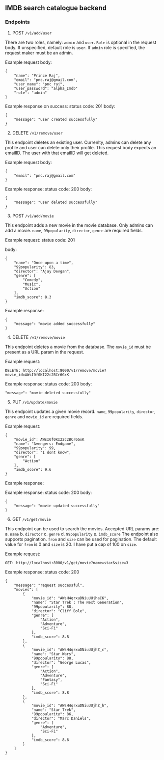 ## IMDB search catalogue backend

### Endpoints

1. POST `/v1/add/user`

There are two roles, namely: `admin` and `user`.
`Role` is optional in the request body. If unspecified, default role is `user`. If `admin` role is specified, the request maker must be an admin.

Example request body:

```
{
    "name": "Prince Raj",
    "email": "pnc.raj@gmail.com",
    "user_name": "pnc_raj",
    "user_password": "alpha_Imdb"
    "role": "admin"
}
```

Example response on success:
status code: 201
body:

```
{
    "message": "user created successfully"
}
```
2. DELETE `/v1/remove/user`

This endpoint deletes an existing user. Currenlty, admins can delete any profile and user can delete only their profile.
This request body expects an emailID. The user with that emailID will get deleted.

Example request body:

```
{
    "email": "pnc.raj@gmail.com"
}
```

Example response:
status code: 200
body:

```
{
    "message": "user deleted successfully"
}
```

3. POST `/v1/add/movie`

This endpoint adds a new movie in the movie database. Only admins can add a movie. `name`, `99popularity`, `director`, `genre` are required fields.

Example request:
status code: 201

body:

```
{
    "name": "Once upon a time",
    "99popularity": 83,
    "director": "Ajay Devgan",
    "genre": [
        "Comedy",
        "Music",
        "Action"
    ],
    "imdb_score": 8.3
}
```

Example response:

```
{
    "message": "movie added successfully"
}
```

4. DELETE `/v1/remove/movie`

This endpoint deletes a movie from the database. The `movie_id` must be present as a URL param in the request.

Example request:

`DELETE: http://localhost:8000/v1/remove/movie?movie_id=AWsI0f0KI22c2BCr6GxK`

Example response: 
status code: 200
body:

```
"message": "movie deleted successfully"
```

5. PUT `/v1/update/movie`

This endpoint updates a given movie record. `name`, `99popularity`, `director`, `genre` and `movie_id` are required fields.

Example request:

```
{
    "movie_id": AWsI0f0KI22c2BCr6GxK
    "name": "Avengers: Endgame",
    "99popularity": 99,
    "director": "I dont know",
    "genre": [
        "Action"
    ],
    "imdb_score": 9.6
}
```

Example response: 

Example response: 
status code: 200
body:

```
{
    "message": "movie updated successfully"
}
```
6. GET `/v1/get/movie`

This endpoint can be used to search the movies. Accepted URL params are:
    a. `name`
    b. `director`
    c. `genre`
    d. `99popularity`
    e. `imdb_score`
The endpoint also supports pagination. `from` and `size` can be used for pagination. The default value for `from` is 0 and `size` is 20. I have put a cap of 100 on `size`.

Example request:

`GET: http://localhost:8000/v1/get/movie?name=star&size=3`

Example response:
status code: 200

```
{
    "message": "request successful",
    "movies": [
        {
            "movie_id": "AWsH4qrxuDNiuUUjhaC6",
            "name": "Star Trek : The Next Generation",
            "99popularity": 88,
            "director": "Cliff Bole",
            "genre": [
                "Action",
                "Adventure",
                "Sci-Fi"
            ],
            "imdb_score": 8.8
        },
        {
            "movie_id": "AWsH4qrxuDNiuUUjhZ_c",
            "name": "Star Wars",
            "99popularity": 88,
            "director": "George Lucas",
            "genre": [
                "Action",
                "Adventure",
                "Fantasy",
                "Sci-Fi"
            ],
            "imdb_score": 8.8
        },
        {
            "movie_id": "AWsH4qrxuDNiuUUjhZ_h",
            "name": "Star Trek",
            "99popularity": 86,
            "director": "Marc Daniels",
            "genre": [
                "Adventure",
                "Sci-Fi"
            ],
            "imdb_score": 8.6
        }
    ]
}
```

